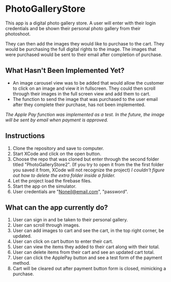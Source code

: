 # PhotoGalleryStore

This app is a digital photo gallery store. A user will enter with their login credentials and be shown their 
personal photo gallery from their photoshoot.

They can then add the images they would like to purchase to the cart. They would be purchasing the full digital rights to the image. 
The images that were purchased would be sent to their email after completion of purchase.

## What Hasn't Been Implemented Yet?
- An image carousel view was to be added that would allow the customer to click on an image and view it in fullscreen. They could then scroll 
through their images in the full screen view and add them to cart.
- The function to send the image that was purchased to the user email after they complete their purchase, has not been implemented.

*The Apple Pay function was implemented as a test. In the future, the image will be sent by email when payment is approved.*

## Instructions
1. Clone the repository and save to computer. 
2. Start XCode and click on the open button. 
3. Choose the repo that was cloned but enter through the second folder titled "PhotoGalleryStore2". (If you try to open it from the
    the first folder you saved it from, XCode will not recognize the project) 
    *I couldn't figure out how to delete the extra folder inside a folder.*
4. Let the project load the firebase files. 
5. Start the app on the simulator.
6. User credentials are "Noneil@email.com", "password".


## What can the app currently do?
1. User can sign in and be taken to their personal gallery.
2. User can scroll through images.
3. User can add images to cart and see the cart, in the top right corner, be updated.
4. User can click on cart button to enter their cart.
5. User can view the items they added to their cart along with their total.
6. User can delete items from their cart and see an updated cart total.
7. User can click the ApplePay button and see a test form of the payment method.
8. Cart will be cleared out after payment button form is closed, mimicking a purchase.
